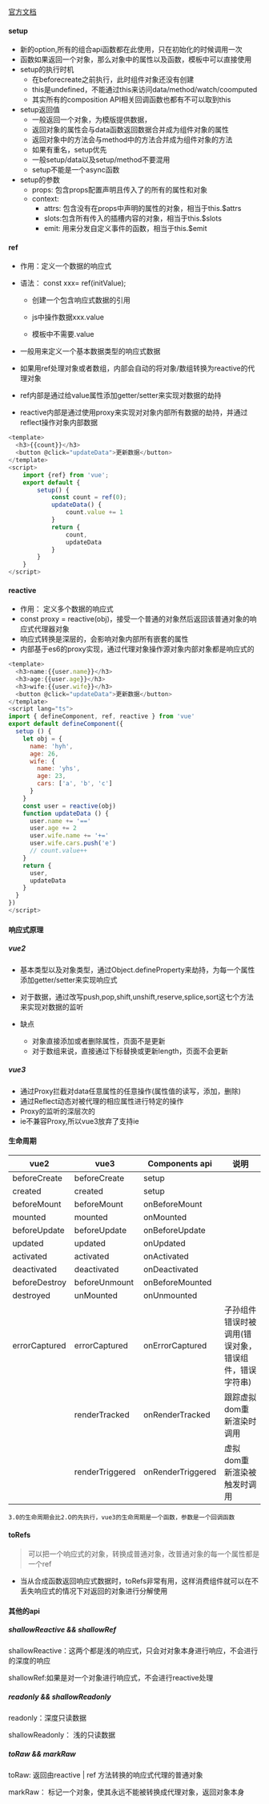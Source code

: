 [官方文档](https://vue3js.cn/docs/zh/guide/migration/introduction.html)

#### setup

- 新的option,所有的组合api函数都在此使用，只在初始化的时候调用一次
- 函数如果返回一个对象，那么对象中的属性以及函数，模板中可以直接使用
- setup的执行时机
  - 在beforecreate之前执行，此时组件对象还没有创建
  - this是undefined，不能通过this来访问data/method/watch/coomputed
  - 其实所有的composition API相关回调函数也都有不可以取到this
- setup返回值
  - 一般返回一个对象，为模版提供数据，
  - 返回对象的属性会与data函数返回数据合并成为组件对象的属性
  - 返回对象中的方法会与method中的方法合并成为组件对象的方法
  - 如果有重名，setup优先
  - 一般setup/data以及setup/method不要混用
  - setup不能是一个async函数
- setup的参数
  - props: 包含props配置声明且传入了的所有的属性和对象
  - context:
    - attrs: 包含没有在props中声明的属性的对象，相当于this.$attrs
    - slots:包含所有传入的插槽内容的对象，相当于this.$slots
    - emit: 用来分发自定义事件的函数，相当于this.$emit

#### ref

- 作用：定义一个数据的响应式
- 语法： const xxx= ref(initValue);
  - 创建一个包含响应式数据的引用
  
  - js中操作数据xxx.value

  - 模板中不需要.value

- 一般用来定义一个基本数据类型的响应式数据
- 如果用ref处理对象或者数组，内部会自动的将对象/数组转换为reactive的代理对象
- ref内部是通过给value属性添加getter/setter来实现对数据的劫持
- reactive内部是通过使用proxy来实现对对象内部所有数据的劫持，并通过reflect操作对象内部数据

```js
<template>
  <h3>{{count}}</h3>
  <button @click="updateData">更新数据</button>
</template>
<script>
	import {ref} from 'vue';
	export default {
		setup() {
			const count = ref(0);
			updateData() {
				count.value += 1
			}
			return {
				count,
				updateData
			}
		}
	}
</script>
```



#### reactive

- 作用： 定义多个数据的响应式
- const proxy = reactive(obj)，接受一个普通的对象然后返回该普通对象的响应式代理器对象
- 响应式转换是深层的，会影响对象内部所有嵌套的属性
- 内部基于es6的proxy实现，通过代理对象操作源对象内部对象都是响应式的

```js
<template>
  <h3>name:{{user.name}}</h3>
  <h3>age:{{user.age}}</h3>
  <h3>wife:{{user.wife}}</h3>
  <button @click="updateData">更新数据</button>
</template>
<script lang="ts">
import { defineComponent, ref, reactive } from 'vue'
export default defineComponent({
  setup () {
    let obj = {
      name: 'hyh',
      age: 26,
      wife: {
        name: 'yhs',
        age: 23,
        cars: ['a', 'b', 'c']
      }
    }
    const user = reactive(obj)
    function updateData () {
      user.name += '=='
      user.age += 2
      user.wife.name += '+='
      user.wife.cars.push('e')
      // count.value++
    }
    return {
      user,
      updateData
    }
  }
})
</script>
```

#### 响应式原理

##### vue2

- 基本类型以及对象类型，通过Object.defineProperty来劫持，为每一个属性添加getter/setter来实现响应式
- 对于数据，通过改写push,pop,shift,unshift,reserve,splice,sort这七个方法来实现对数据的监听

- 缺点
  - 对象直接添加或者删除属性，页面不是更新
  - 对于数组来说，直接通过下标替换或更新length，页面不会更新

##### vue3

- 通过Proxy拦截对data任意属性的任意操作(属性值的读写，添加，删除)
- 通过Reflect动态对被代理的相应属性进行特定的操作
- Proxy的监听的深层次的
- ie不兼容Proxy,所以vue3放弃了支持ie

#### 生命周期

| vue2          | vue3          | Components api | 说明 |
| ------------- | ------------- | -------------- | ------------- |
| beforeCreate  | beforeCreate  | setup          |  |
| created       | created       | setup          |  |
| beforeMount   | beforeMount   | onBeforeMount  |  |
| mounted       | mounted       | onMounted      |  |
| beforeUpdate  | beforeUpdate  | onBeforeUpdate |  |
| updated       | updated       | onUpdated      |  |
| activated     | activated     | onActivated |  |
|  deactivated            |deactivated|onDeactivated|  |
| beforeDestroy | beforeUnmount | onBeforeMounted |  |
| destroyed     | unMounted     | onUnmounted |  |
| errorCaptured | errorCaptured | onErrorCaptured | 子孙组件错误时被调用(错误对象，错误组件，错误字符串) |
|  | renderTracked | onRenderTracked | 跟踪虚拟dom重新渲染时调用 |
|  | renderTriggered | onRenderTriggered | 虚拟dom重新渲染被触发时调用 |

`3.0的生命周期会比2.O的先执行，vue3的生命周期是一个函数，参数是一个回调函数`

#### toRefs

> 可以把一个响应式的对象，转换成普通对象，改普通对象的每一个属性都是一个ref

- 当从合成函数返回响应式数据时，toRefs非常有用，这样消费组件就可以在不丢失响应式的情况下对返回的对象进行分解使用

#### 其他的api

##### shallowReactive && shallowRef

shallowReactive：这两个都是浅的响应式，只会对对象本身进行响应，不会进行的深度的响应

shallowRef:如果是对一个对象进行响应式，不会进行reactive处理

##### readonly && shallowReadonly

readonly：深度只读数据

shallowReadonly： 浅的只读数据

##### toRaw && markRaw

toRaw: 返回由reactive | ref 方法转换的响应式代理的普通对象

markRaw： 标记一个对象，使其永远不能被转换成代理对象，返回对象本身
